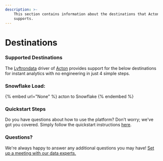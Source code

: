 ```yaml
---
description: >-
    This section contains information about the destinations that Acton
    supports.
---
```


# Destinations

### Supported Destinations

The [Lyftrondata](https://www.lyftrondata.com/) driver of [Acton](None) provides support for the below destinations for instant analytics with no engineering in just 4 simple steps.

### Snowflake Load:

{% embed url="None" %}
acton to Snowflake
{% endembed %}

### Quickstart Steps

Do you have questions about how to use the platform? Don't worry; we've got you covered. Simply follow the quickstart instructions [here](README.md).

### Questions? <a href="#questions" id="questions"></a>

We're always happy to answer any additional questions you may have! [Set up a meeting with our data experts.](https://www.lyftrondata.com/book-a-meeting/)
